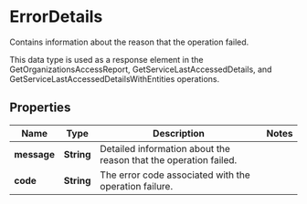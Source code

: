 

# ErrorDetails

<p>Contains information about the reason that the operation failed.</p> <p>This data type is used as a response element in the <a>GetOrganizationsAccessReport</a>, <a>GetServiceLastAccessedDetails</a>, and <a>GetServiceLastAccessedDetailsWithEntities</a> operations.</p>

## Properties

| Name | Type | Description | Notes |
|------------ | ------------- | ------------- | -------------|
|**message** | **String** | Detailed information about the reason that the operation failed. |  |
|**code** | **String** | The error code associated with the operation failure. |  |



